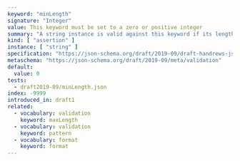 ```yaml
---
keyword: "minLength"
signature: "Integer"
value: This keyword must be set to a zero or positive integer
summary: "A string instance is valid against this keyword if its length is greater than, or equal to, the value of this keyword."
kind: [ "assertion" ]
instance: [ "string" ]
specification: "https://json-schema.org/draft/2019-09/draft-handrews-json-schema-validation-02#rfc.section.6.3.2"
metaschema: "https://json-schema.org/draft/2019-09/meta/validation"
default:
  value: 0
tests:
  - draft2019-09/minLength.json
index: -9999
introduced_in: draft1
related:
  - vocabulary: validation
    keyword: maxLength
  - vocabulary: validation
    keyword: pattern
  - vocabulary: format
    keyword: format
---
```


